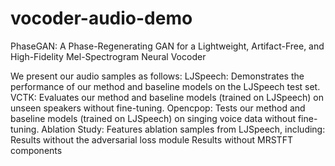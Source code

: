 # vocoder-audio-demo
PhaseGAN: A Phase-Regenerating GAN for a Lightweight, Artifact-Free, and High-Fidelity Mel-Spectrogram Neural Vocoder

We present our audio samples as follows:
​​LJSpeech​​: Demonstrates the performance of our method and baseline models on the LJSpeech test set.
​​VCTK​​: Evaluates our method and baseline models (trained on LJSpeech) on unseen speakers without fine-tuning.
​​Opencpop​​: Tests our method and baseline models (trained on LJSpeech) on singing voice data without fine-tuning.
​​Ablation Study​​: Features ablation samples from LJSpeech, including:
Results without the adversarial loss module
Results without MRSTFT components
